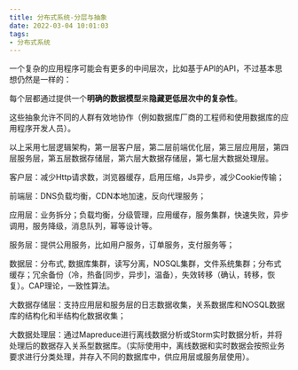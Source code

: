 ```yaml
---
title: 分布式系统-分层与抽象
date: 2022-03-04 10:01:03
tags:
- 分布式系统
---
```


一个复杂的应用程序可能会有更多的中间层次，比如基于API的API，不过基本思想仍然是一样的：

每个层都通过提供一个**明确的数据模型**来**隐藏更低层次中的复杂性**。

这些抽象允许不同的人群有效地协作（例如数据库厂商的工程师和使用数据库的应用程序开发人员）。

以上采用七层逻辑架构，第一层客户层，第二层前端优化层，第三层应用层，第四层服务层，第五层数据存储层，第六层大数据存储层，第七层大数据处理层。

客户层：减少Http请求数，浏览器缓存，启用压缩，Js异步，减少Cookie传输；

前端层：DNS负载均衡，CDN本地加速，反向代理服务；

应用层：业务拆分；负载均衡，分级管理，应用缓存，服务集群，快速失败，异步调用，服务降级，消息队列，幂等设计等。

服务层：提供公用服务，比如用户服务，订单服务，支付服务等；

数据层：分布式, 数据库集群，读写分离，NOSQL集群，文件系统集群；分布式缓存；冗余备份（冷，热备[同步，异步]，温备），失效转移（确认，转移，恢复）。CAP理论，一致性算法。

大数据存储层：支持应用层和服务层的日志数据收集，关系数据库和NOSQL数据库的结构化和半结构化数据收集；

大数据处理层：通过Mapreduce进行离线数据分析或Storm实时数据分析，并将处理后的数据存入关系型数据库。（实际使用中，离线数据和实时数据会按照业务要求进行分类处理，并存入不同的数据库中，供应用层或服务层使用）。

